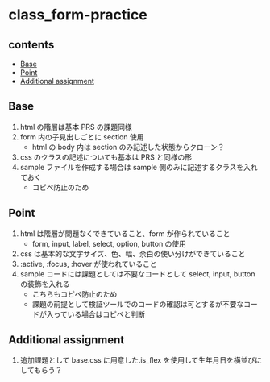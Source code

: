 # class_form-practice

## contents

- [Base](base)
- [Point](point)
- [Additional assignment](addtional)

## Base

1. html の階層は基本 PRS の課題同様
2. form 内の子見出しごとに section 使用
   - html の body 内は section のみ記述した状態からクローン？
3. css のクラスの記述についても基本は PRS と同様の形
4. sample ファイルを作成する場合は sample 側のみに記述するクラスを入れておく
   - コピペ防止のため

## Point

1. html は階層が問題なくできていること、form が作られていること
   - form, input, label, select, option, button の使用
2. css は基本的な文字サイズ、色、幅、余白の使い分けができていること
3. :active, :focus, :hover が使われていること
4. sample コードには課題としては不要なコードとして select, input, button の装飾を入れる
   - こちらもコピペ防止のため
   - 課題の前提として検証ツールでのコードの確認は可とするが不要なコードが入っている場合はコピペと判断

## Additional assignment

1. 追加課題として base.css に用意した.is_flex を使用して生年月日を横並びにしてもらう？
